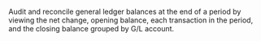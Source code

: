 Audit and reconcile general ledger balances at the end of a period by viewing the net change, opening balance, each transaction in the period, and the closing balance grouped by G/L account.